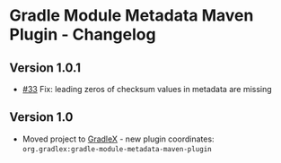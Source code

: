 # Gradle Module Metadata Maven Plugin - Changelog

## Version 1.0.1
* [#33](https://github.com/gradlex-org/java-module-dependencies/pull/33) Fix: leading zeros of checksum values in metadata are missing

## Version 1.0
* Moved project to [GradleX](https://gradlex.org) - new plugin coordinates: `org.gradlex:gradle-module-metadata-maven-plugin`
